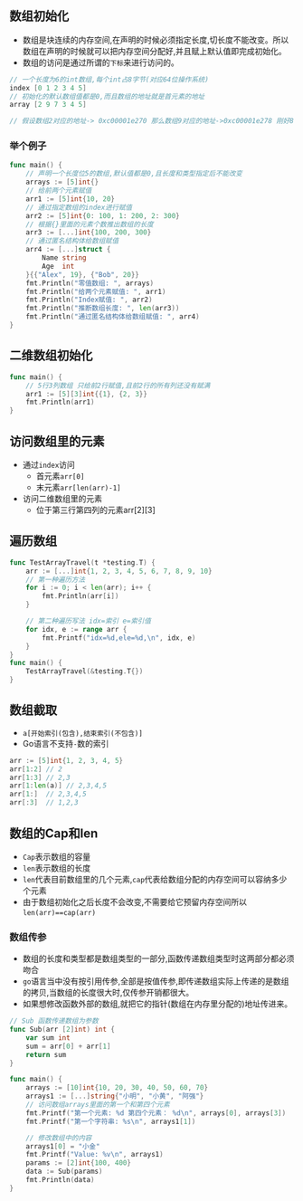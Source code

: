 ## 数组初始化

- 数组是块连续的内存空间,在声明的时候必须指定长度,切长度不能改变。所以数组在声明的时候就可以把内存空间分配好,并且赋上默认值即完成初始化。
- 数组的访问是通过所谓的`下标`来进行访问的。

```go
// 一个长度为6的int数组,每个int占8字节(对应64位操作系统)
index [0 1 2 3 4 5]
// 初始化的默认数组值都是0,而且数组的地址就是首元素的地址
array [2 9 7 3 4 5] 

// 假设数组2对应的地址-> 0xc00001e270 那么数组9对应的地址->0xc00001e278 刚好8个字节
```

### 举个例子

```go
func main() {
	// 声明一个长度位5的数组,默认值都是0,且长度和类型指定后不能改变
	arrays := [5]int{}
	// 给前两个元素赋值
	arr1 := [5]int{10, 20}
	// 通过指定数组的index进行赋值
	arr2 := [5]int{0: 100, 1: 200, 2: 300}
	// 根据{}里面的元素个数推出数组的长度
	arr3 := [...]int{100, 200, 300}
	// 通过匿名结构体给数组赋值
	arr4 := [...]struct {
		Name string
		Age  int
	}{{"Alex", 19}, {"Bob", 20}}
	fmt.Println("零值数组: ", arrays)
	fmt.Println("给两个元素赋值: ", arr1)
	fmt.Println("Index赋值: ", arr2)
	fmt.Println("推断数组长度: ", len(arr3))
	fmt.Println("通过匿名结构体给数组赋值: ", arr4)
}
```

## 二维数组初始化

```go
func main() {
	// 5行3列数组 只给前2行赋值,且前2行的所有列还没有赋满
	arr1 := [5][3]int{{1}, {2, 3}}
	fmt.Println(arr1)
}
```

## 访问数组里的元素

- 通过`index`访问
  - 首元素`arr[0]`
  - 末元素`arr[len(arr)-1]`
- 访问二维数组里的元素
  - 位于第三行第四列的元素arr[2][3]

## 遍历数组

```go
func TestArrayTravel(t *testing.T) {
	arr := [...]int{1, 2, 3, 4, 5, 6, 7, 8, 9, 10}
	// 第一种遍历方法
	for i := 0; i < len(arr); i++ {
		fmt.Println(arr[i])
	}

	// 第二种遍历写法 idx=索引 e=索引值
	for idx, e := range arr {
		fmt.Printf("idx=%d,ele=%d,\n", idx, e)
	}
}
func main() {
	TestArrayTravel(&testing.T{})
}
```

## 数组截取
- `a[开始索引(包含),结束索引(不包含)]`
- Go语言不支持`-`数的索引

```go
arr := [5]int{1, 2, 3, 4, 5}
arr[1:2] // 2
arr[1:3] // 2,3
arr[1:len(a)] // 2,3,4,5
arr[1:]  // 2,3,4,5
arr[:3]  // 1,2,3
```



## 数组的Cap和len

- `Cap`表示数组的容量
- `len`表示数组的长度
- `len`代表目前数组里的几个元素,`cap`代表给数组分配的内存空间可以容纳多少个元素
- 由于数组初始化之后长度不会改变,不需要给它预留内存空间所以`len(arr)==cap(arr)`

### 数组传参
- 数组的长度和类型都是数组类型的一部分,函数传递数组类型时这两部分都必须吻合
- `go`语言当中没有按引用传参,全部是按值传参,即传递数组实际上传递的是数组的拷贝,当数组的长度很大时,仅传参开销都很大。
- 如果想修改函数外部的数组,就把它的指针(数组在内存里分配的)地址传进来。

```go
// Sub 函数传递数组为参数
func Sub(arr [2]int) int {
	var sum int
	sum = arr[0] + arr[1]
	return sum
}

func main() {
	arrays := [10]int{10, 20, 30, 40, 50, 60, 70}
	arrays1 := [...]string{"小明", "小黄", "阿强"}
	// 访问数组arrays里面的第一个和第四个元素
	fmt.Printf("第一个元素: %d 第四个元素： %d\n", arrays[0], arrays[3])
	fmt.Printf("第一个字符串: %s\n", arrays1[1])

	// 修改数组中的内容
	arrays1[0] = "小金"
	fmt.Printf("Value: %v\n", arrays1)
	params := [2]int{100, 400}
	data := Sub(params)
	fmt.Println(data)
}
```